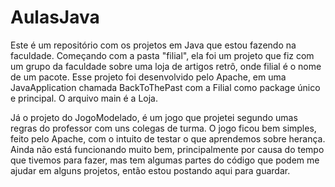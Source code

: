# AulasJava
Este é um repositório com os projetos em Java que estou fazendo na faculdade. Começando com a pasta "filial", ela foi um projeto que fiz com um grupo da faculdade sobre uma loja de artigos retrô, onde filial é o nome de um pacote. Esse projeto foi desenvolvido pelo Apache, em uma JavaApplication chamada BackToThePast com a Filial como package único e principal. O arquivo main é a Loja.

Já o projeto do JogoModelado, é um jogo que projetei segundo umas regras do professor com uns colegas de turma. O jogo ficou bem simples, feito pelo Apache, com o intuito de testar o que aprendemos sobre herança. Ainda não está funcionando muito bem, principalmente por causa do tempo que tivemos para fazer, mas tem algumas partes do código que podem me ajudar em alguns projetos, então estou postando aqui para guardar.
